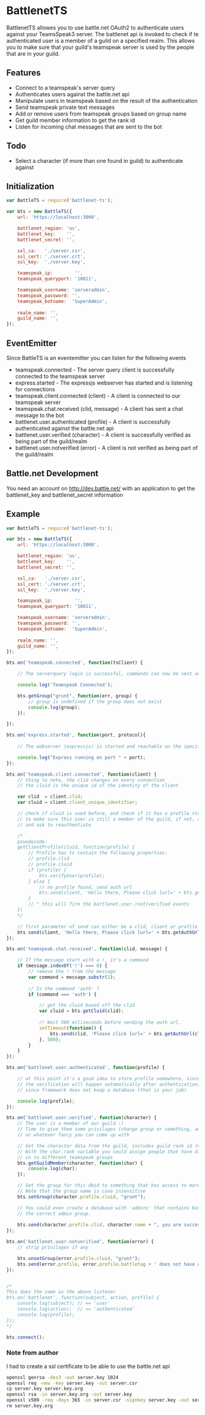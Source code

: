 # BattlenetTS

BattlenetTS allowes you to use battle.net OAuth2 to authenticate users against your TeamsSpeak3 server. The battlenet api is invoked to check if te authenticated user is a member of a guild on a specified realm. This allows you to make sure that your guild's teamspeak server is used by the people that are in your guild.

## Features
 - Connect to a teamspeak's server query
 - Authenticates users against the battle.net api
 - Manipulate users in teamspeak based on the result of the authentication
 - Send teamspeak private text messages
 - Add or remove users from teamspeak groups based on group name
 - Get guild member information to get the rank id
 - Listen for incoming chat messages that are sent to the bot

## Todo
 - Select a character (if more than one found in guild) to authenticate against

## Initialization

```javascript
var BattleTS = require('battlenet-ts');

var bts = new BattleTS({
	url: 'https://localhost:3000',

	battlenet_region: 'us',
	battlenet_key:    '',
	battlenet_secret: '',

	ssl_ca:   './server.csr',
	ssl_cert: './server.crt',
	ssl_key:  './server.key',

	teamspeak_ip:        '',
	teamspeak_queryport: '10011',

	teamspeak_username: 'serveradmin',
	teamspeak_password: '',
	teamspeak_botname:  'SuperAdmin',
	
	realm_name: '',
	guild_name: '',
});
```

## EventEmitter

Since BattleTS is an eventemitter you can listen for the following events
- teamspeak.connected - The server query client is successfully connected to the teamspeak server
- express.started - The expressjs webserver has started and is listening for connections
- teamspeak.client.connected (client) - A client is connected to our teamspeak server
- teamspeak.chat.received (clid, message) - A client has sent a chat message to the bot
- battlenet.user.authenticated (profile) - A client is successfully authenticated against the battle.net api
- battlenet.user.verified (character) - A client is successfully verified as being part of the guild/realm
- battlenet.user.notverified (error) - A client is not verified as being part of the guild/realm

## Battle.net Development
You need an account on http://dev.battle.net/ with an application
to get the battlenet_key and battlenet_secret information

## Example

```javascript
var BattleTS = require('battlenet-ts');

var bts = new BattleTS({
	url: 'https://localhost:3000',

	battlenet_region: 'us',
	battlenet_key:    '',
	battlenet_secret: '',

	ssl_ca:   './server.csr',
	ssl_cert: './server.crt',
	ssl_key:  './server.key',

	teamspeak_ip:        '',
	teamspeak_queryport: '10011',

	teamspeak_username: 'serveradmin',
	teamspeak_password: '',
	teamspeak_botname:  'SuperAdmin',
	
	realm_name: '',
	guild_name: '',
});

bts.on('teamspeak.connected', function(tsClient) {

	// The serverquery login is successful, commands can now be sent and received.

	console.log('Teamspeak Connected');

	bts.getGroup("grunt", function(err, group) {
		// group is undefined if the group does not exist
		console.log(group);
	});

});

bts.on('express.started', function(port, protocol){
 
	// The webserver (expressjs) is started and reachable on the specified url

	console.log("Express running on port " + port);
});

bts.on('teamspeak.client.connected', function(client) {
	// thing to note, the clid changes on every connection
	// the cluid is the unique id of the identity of the client

	var clid  = client.clid;
	var cluid = client.client_unique_identifier;

	// check if cluid is used before, and check if it has a profile stored, if so, use bts.verifyUser(profile)
	// to make sure this user is still a member of the guild, if not, remove them form the database, strip privilages
	// and ask to reauthentiate

	/*
	psuedocode:
	getClientProfile(cluid, function(profile) {
		// Profile has to contain the following properties:
		// profile.clid
		// profile.cluid
		if (profile) {
			bts.verifyUser(profile);
		} else {
			// no profile found, send auth url
			bts.send(client, 'Hello there, Please click [url=' + bts.getAuthUrl(clid, cluid) + ']here[/url] to authenticate');
		}
		// ^ this will fire the battlenet.user.(not)verified events
	})
	*/

	// first parameter of send can either be a clid, client or profile instance
	bts.send(client, 'Hello there, Please click [url=' + bts.getAuthUrl(clid, cluid) + ']here[/url] to authenticate');
});

bts.on('teamspeak.chat.received', function(clid, message) {

    // If the message start with a !, it's a command
    if (message.indexOf('!') === 0) {
        // remove the ! from the message
        var command = message.substr(1);
        
        // Is the command 'auth' ?
        if (command === 'auth') {

            // get the cluid based off the clid
            var cluid = bts.getCluid(clid);
            
            // Wait 500 miliseconds before sending the auth url.
            setTimeout(function() {
                bts.send(clid, 'Please click [url=' + bts.getAuthUrl(clid, cluid) + ']here[/url] to authenticate');
            }, 500);
        }
    }
});

bts.on('battlenet.user.authenticated', function(profile) {

	// at this point it's a good idea to store profile somewhere, since its required for bts.verifyUser(profile)
	// the verification will happen automatically after authentication, but not on client join.
	// since framework does not keep a database (that is your job)

	console.log(profile);
});

bts.on('battlenet.user.verified', function(character) {
	// The user is a member of our guild :)
	// Time to give them some privilages (change group or something, add icon that represents their race/class)
	// or whatever fancy you can come up with

	// Get the character data from the guild, includes guild rank id (0,...)
	// With the char.rank variable you could assign people that have different guild ranks
	// in to different teamspeak groups
	bts.getGuildMember(character, function(char) {
		console.log(char);
	});

	// Set the group for this dbid to something that has access to more stuff
	// Note that the group name is case insensitive
	bts.setGroup(character.profile.cluid, "grunt");

	// You could even create a database with 'admins' that contains battlenet id's to add those people to
	// the correct admin group.
	
	bts.send(character.profile.clid, character.name + ", you are successfully verified and promoted to Grunt");
});

bts.on('battlenet.user.notverified', function(error) {
	// strip privilages if any

	bts.unsetGroup(error.profile.cluid, "grunt");
	bts.send(error.profile, error.profile.battletag + ' does not have any characters in ' + bts.getGuildName() + ' on ' + bts.getRealmName());
});


/*
This does the same as the above listener
bts.on('battlenet', function(subject, action, profile) {
	console.log(subject); // == 'user'
	console.log(action);  // == 'authenticated'
	console.log(profile);
});
*/

bts.connect();
```

### Note from author
I had to create a ssl certificate to be able to use the battle.net api
```bash
openssl genrsa -des3 -out server.key 1024
openssl req -new -key server.key -out server.csr
cp server.key server.key.org
openssl rsa -in server.key.org -out server.key
openssl x509 -req -days 365 -in server.csr -signkey server.key -out server.crt
rm server.key.org
```